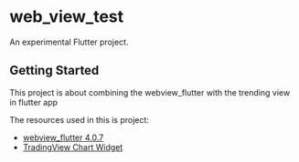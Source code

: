 # web_view_test

An experimental Flutter project.

## Getting Started

This project is about combining the webview_flutter with the trending view in flutter app

The resources used in this is project:

- [webview_flutter 4.0.7](https://pub.dev/packages/webview_flutter)
- [TradingView Chart Widget](https://www.tradingview.com/widget/advanced-chart/)
